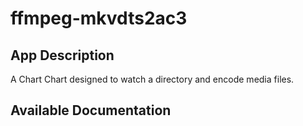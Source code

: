 # ffmpeg-mkvdts2ac3

## App Description

A Chart Chart designed to watch a directory and encode media files.

## Available Documentation

